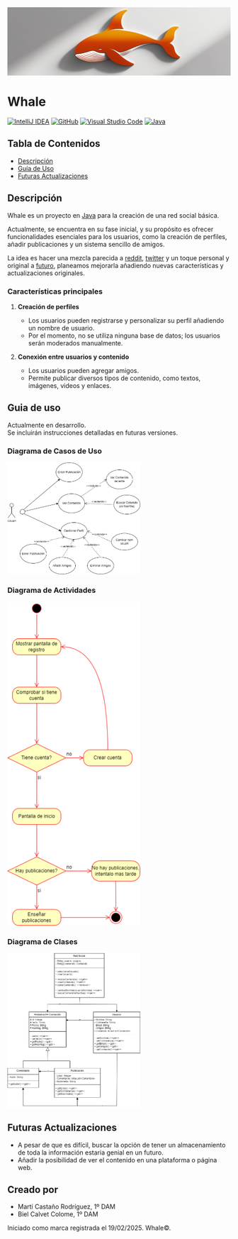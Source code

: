 <div>
  <img src="./images/background.jpg">
</div>

# Whale

[![IntelliJ IDEA](https://img.shields.io/badge/IntelliJIDEA-000000.svg?logo=intellij-idea&logoColor=white)](https://www.jetbrains.com/es-es/idea/)
[![GitHub](https://img.shields.io/badge/GitHub-%23121011.svg?logo=github&logoColor=white)](https://github.com/)
[![Visual Studio Code](https://custom-icon-badges.demolab.com/badge/Visual%20Studio%20Code-0078d7.svg?logo=vsc&logoColor=white)](https://code.visualstudio.com/)
[![Java](https://img.shields.io/badge/Java-%23ED8B00.svg?logo=openjdk&logoColor=white)](https://www.java.com/es/)

## Tabla de Contenidos  
- [Descripción](#descripción)  
- [Guía de Uso](#guia-de-uso)  
- [Futuras Actualizaciones](#futuras-actualizaciones)  

## Descripción  

Whale es un proyecto en  [Java](https://www.java.com/es/) para la creación de una red social básica. 

Actualmente, se encuentra en su fase inicial, y su propósito es ofrecer funcionalidades esenciales para los usuarios, como la creación de perfiles, añadir publicaciones y un sistema sencillo de amigos. 

La idea es hacer una mezcla parecida a [reddit](https://www.reddit.com/?rdt=51627), [twitter](https://x.com/?lang=es) y un toque personal y original
a [futuro](#futuras-actualizaciones), planeamos mejorarla añadiendo nuevas características y actualizaciones originales.  

### Características principales  

1. **Creación de perfiles**  
   - Los usuarios pueden registrarse y personalizar su perfil añadiendo un nombre de usuario.  
   - Por el momento, no se utiliza ninguna base de datos; los usuarios serán moderados manualmente.  

2. **Conexión entre usuarios y contenido**  
   - Los usuarios pueden agregar amigos.  
   - Permite publicar diversos tipos de contenido, como textos, imágenes, videos y enlaces.  

## Guia de uso  

Actualmente en desarrollo.  
Se incluirán instrucciones detalladas en futuras versiones.  

### Diagrama de Casos de Uso
<picture>
  <source srcset="./diag/png/cu.drawio.light.png" media="(prefers-color-scheme: light)">
  <source srcset="./diag/png/cu.drawio.black.png" media="(prefers-color-scheme: dark)">
  <img src="./diag/png/cu.drawio.light.png" alt="Imagen adaptable" width="300"/>
</picture>

### Diagrama de Actividades

<picture>
  <source srcset="./diag/png/da.drawio.light.png" media="(prefers-color-scheme: light)">
  <source srcset="./diag/png/da.drawio.black.png" media="(prefers-color-scheme: dark)">
  <img src="./diag/png/da.drawio.light.png" alt="Imagen adaptable" width="300"/>
</picture>

### Diagrama de Clases
<picture>
  <source srcset="./diag/png/dc.drawio.light.png" media="(prefers-color-scheme: light)">
  <source srcset="./diag/png/dc.drawio.black.png" media="(prefers-color-scheme: dark)">
  <img src="./diag/png/dc.drawio.light.png" alt="Imagen adaptable" width="300"/>
</picture>

## Futuras Actualizaciones  

- A pesar de que es difícil, buscar la opción de tener un almacenamiento de toda la información estaria genial en un futuro.
- Añadir la posibilidad de ver el contenido en una plataforma o página web.


## Creado por  
- Martí Castaño Rodríguez, 1º DAM  
- Biel Calvet Colome, 1º DAM  

Iniciado como marca registrada el 19/02/2025. Whale©.